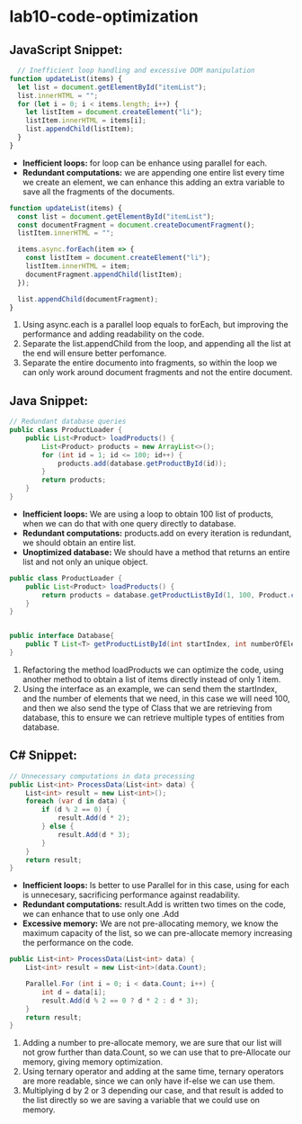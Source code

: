 # lab10-code-optimization

## **JavaScript Snippet:**

```Javascript
  // Inefficient loop handling and excessive DOM manipulation
function updateList(items) {
  let list = document.getElementById("itemList");
  list.innerHTML = "";
  for (let i = 0; i < items.length; i++) {
    let listItem = document.createElement("li");
    listItem.innerHTML = items[i];
    list.appendChild(listItem);
  }
}
```

* **Inefficient loops:** for loop can be enhance using parallel for each.
* **Redundant computations:** we are appending one entire list every time we create an element, we can enhance this adding an extra variable to save all the fragments of the documents.

```Javascript
function updateList(items) {
  const list = document.getElementById("itemList");
  const documentFragment = document.createDocumentFragment();
  listItem.innerHTML = "";

  items.async.forEach(item => {
    const listItem = document.createElement("li");
    listItem.innerHTML = item;
    documentFragment.appendChild(listItem);
  });

  list.appendChild(documentFragment);
}
```

1. Using async.each is a parallel loop equals to forEach, but improving the performance and adding readability on the code.
2. Separate the list.appendChild from the loop, and appending all the list at the end will ensure better perfomance.
3. Separate the entire documento into fragments, so within the loop we can only work around document fragments and not the entire document.


## **Java Snippet:**

```Java
// Redundant database queries
public class ProductLoader {
    public List<Product> loadProducts() {
        List<Product> products = new ArrayList<>();
        for (int id = 1; id <= 100; id++) {
            products.add(database.getProductById(id));
        }
        return products;
    }
}
```

* **Inefficient loops:** We are using a loop to obtain 100 list of products, when we can do that with one query directly to database.
* **Redundant computations:** products.add on every iteration is redundant, we should obtain an entire list.
* **Unoptimized database:** We should have a method that returns an entire list and not only an unique object.
  
```Java
public class ProductLoader {
    public List<Product> loadProducts() {
        return products = database.getProductListById(1, 100, Product.class)
    }
}


public interface Database{
    public T List<T> getProductListById(int startIndex, int numberOfElements, Class<T> entityClass);
}
```

1. Refactoring the method loadProducts we can optimize the code, using another method to obtain a list of items directly instead of only 1 item.
2. Using the interface as an example, we can send them the startIndex, and the number of elements that we need, in this case we will need 100, and then we also send the type of Class that we are retrieving from database, this to ensure we can retrieve multiple types of entities from database.


## **C# Snippet:**
```C#
// Unnecessary computations in data processing
public List<int> ProcessData(List<int> data) {
    List<int> result = new List<int>();
    foreach (var d in data) {
        if (d % 2 == 0) {
            result.Add(d * 2);
        } else {
            result.Add(d * 3);
        }
    }
    return result;
}
```
* **Inefficient loops:** Is better to use Parallel for in this case, using for each is unnecesary, sacrificing performance against readability.
* **Redundant computations:** result.Add is written two times on the code, we can enhance that to use only one .Add
* **Excessive memory:** We are not pre-allocating memory, we know the maximum capacity of the list, so we can pre-allocate memory increasing the performance on the code.

```C#
public List<int> ProcessData(List<int> data) {
    List<int> result = new List<int>(data.Count);

    Parallel.For (int i = 0; i < data.Count; i++) {
        int d = data[i];
        result.Add(d % 2 == 0 ? d * 2 : d * 3);
    }
    return result;
}
```

1. Adding a number to pre-allocate memory, we are sure that our list will not grow further than data.Count, so we can use that to pre-Allocate our memory, giving memory optimization.
2. Using ternary operator and adding at the same time, ternary operators are more readable, since we can only have if-else we can use them.
3. Multiplying d by 2 or 3 depending our case, and that result is added to the list directly so we are saving a variable that we could use on memory.

